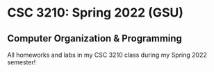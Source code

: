 # CSC 3210: Spring 2022 (GSU)
## Computer Organization & Programming

All homeworks and labs in my CSC 3210 class during my Spring 2022 semester!
